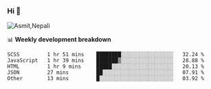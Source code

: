 ### Hi 👋

![Asmit,Nepali](https://media.giphy.com/media/L8K62iTDkzGX6/giphy.gif)
<!--
**asmit99nepali/asmit99nepali** is a ✨ _special_ ✨ repository because its `README.md` (this file) appears on your GitHub profile.

Here are some ideas to get you started:

- 🔭 I’m currently working on ...
- 🌱 I’m currently learning ...
- 👯 I’m looking to collaborate on ...
- 🤔 I’m looking for help with ...
- 💬 Ask me about ...
- 📫 How to reach me: ...
- 😄 Pronouns: ...
- ⚡ Fun fact: ...
-->


📊 **Weekly development breakdown**
<!--START_SECTION:waka-->
```text
SCSS         1 hr 51 mins    ████████░░░░░░░░░░░░░░░░░   32.24 % 
JavaScript   1 hr 39 mins    ███████▒░░░░░░░░░░░░░░░░░   28.88 % 
HTML         1 hr 9 mins     █████░░░░░░░░░░░░░░░░░░░░   20.13 % 
JSON         27 mins         ██░░░░░░░░░░░░░░░░░░░░░░░   07.91 % 
Other        13 mins         █░░░░░░░░░░░░░░░░░░░░░░░░   03.92 % 
```
<!--END_SECTION:waka-->

